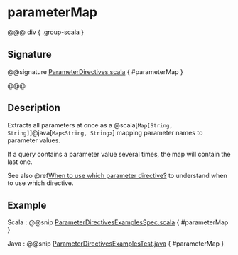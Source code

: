# parameterMap

@@@ div { .group-scala }
## Signature

@@signature [ParameterDirectives.scala](/pekko-http/src/main/scala/akka/http/scaladsl/server/directives/ParameterDirectives.scala) { #parameterMap }

@@@

## Description

Extracts all parameters at once as a @scala[`Map[String, String]`]@java[`Map<String, String>`] mapping parameter names to parameter values.

If a query contains a parameter value several times, the map will contain the last one.

See also @ref[When to use which parameter directive?](index.md#which-parameter-directive) to understand when to use which directive.

## Example

Scala
:  @@snip [ParameterDirectivesExamplesSpec.scala](/docs/src/test/scala/docs/http/scaladsl/server/directives/ParameterDirectivesExamplesSpec.scala) { #parameterMap }

Java
:  @@snip [ParameterDirectivesExamplesTest.java](/docs/src/test/java/docs/http/javadsl/server/directives/ParameterDirectivesExamplesTest.java) { #parameterMap }
